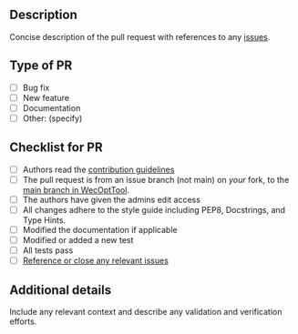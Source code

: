 ## Description
Concise description of the pull request with references to any [issues](https://github.com/SNL-WaterPower/WecOptTool/issues).

## Type of PR
- [ ] Bug fix
- [ ] New feature
- [ ] Documentation
- [ ] Other: (specify)

## Checklist for PR
- [ ] Authors read the [contribution guidelines](https://github.com/SNL-WaterPower/WecOptTool/blob/main/.github/CONTRIBUTING.md)
- [ ] The pull request is from an issue branch (not main) on *your* fork, to the [main branch in WecOptTool](https://github.com/SNL-WaterPower/WecOptTool).
- [ ] The authors have given the admins edit access
- [ ] All changes adhere to the style guide including PEP8, Docstrings, and Type Hints.
- [ ] Modified the documentation if applicable
- [ ] Modified or added a new test
- [ ] All tests pass
- [ ] [Reference or close any relevant issues](https://docs.github.com/en/issues/tracking-your-work-with-issues/linking-a-pull-request-to-an-issue)

## Additional details
Include any relevant context and describe any validation and verification efforts.
